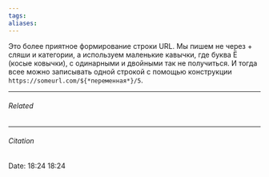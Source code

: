 ```yaml
---
tags: 
aliases: 
---
```

Это более приятное формирование строки URL. Мы пишем не через + сляши и категории, а используем маленькие кавычки, где буква Ё (косые ковычки), с одинарными и двойными так не получиться. И тогда всее можно записывать одной строкой с помощью конструкции `https://someurl.com/${*переменная*}/5`.

---
###### Related 
---
###### Citation
Date: 18:24 18:24
